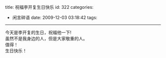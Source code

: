 title: 祝福李开复生日快乐
id: 322
categories:
  - 闲言碎语
date: 2009-12-03 03:18:42
tags:
---

今天是李开复的生日，祝福他一下!
</br>虽然不是我身边的人，但是大家敬重的人。
</br>值得！
</br>生日快乐！